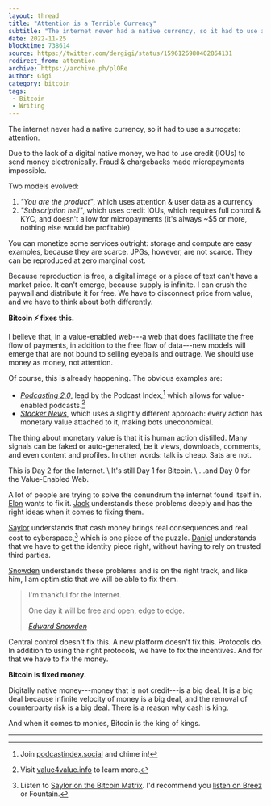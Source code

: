 ```yaml
---
layout: thread
title: "Attention is a Terrible Currency"
subtitle: "The internet never had a native currency, so it had to use a surrogate: attention."
date: 2022-11-25
blocktime: 738614
source: https://twitter.com/dergigi/status/1596126980402864131
redirect_from: attention
archive: https://archive.ph/plORe
author: Gigi
category: bitcoin
tags:
 - Bitcoin
 - Writing
---
```


The internet never had a native currency, so it had to use a surrogate:
attention.

Due to the lack of a digital native money, we had to use credit (IOUs)
to send money electronically. Fraud & chargebacks made micropayments
impossible.

Two models evolved:

1. _\"You are the product\"_, which uses attention & user data as a currency
2. _\"Subscription hell\"_, which uses credit IOUs, which requires full control & KYC, and doesn\'t allow for micropayments (it\'s always \~\$5 or more, nothing else would be profitable)

You can monetize some services outright: storage and compute are easy
examples, because they are scarce. JPGs, however, are not scarce. They
can be reproduced at zero marginal cost.

Because reproduction is free, a digital image or a piece of text can\'t
have a market price. It can\'t emerge, because supply is infinite. I can
crush the paywall and distribute it for free. We have to disconnect
price from value, and we have to think about both differently.

**Bitcoin ⚡ fixes this.**

I believe that, in a value-enabled web---a web that does
facilitate the free flow of payments, in addition to the free flow of
data---new models will emerge that are not bound to selling eyeballs and
outrage. We should use money as money, not attention.

Of course, this is already happening. The obvious examples are:

- _[Podcasting 2.0](https://podcastindex.org)_, lead by the Podcast Index,[^fn-pis] which allows for value-enabled podcasts.[^fn-v4v]
- _[Stacker News](https://stacker.news/)_, which uses a slightly different approach: every action has monetary value attached to it, making bots uneconomical.

[^fn-pis]: Join [podcastindex.social](https://podcastindex.social) and chime in!

[^fn-v4v]: Visit [value4value.info](https://value4value.info/) to learn more.

The thing about monetary value is that it is human action distilled.
Many signals can be faked or auto-generated, be it views, downloads,
comments, and even content and profiles. In other words: talk is cheap.
Sats are not.

This is Day 2 for the Internet. \\
It\'s still Day 1 for Bitcoin. \\
\...and Day 0 for the Value-Enabled Web.

A lot of people are trying to solve the conundrum the internet found
itself in. [Elon](https://twitter.com/elonmusk) wants to fix it.
[Jack](https://twitter.com/jack)
understands these problems deeply and has the right ideas when it comes
to fixing them.

[Saylor](https://twitter.com/saylor) understands that cash money brings real
consequences and real cost to cyberspace,[^fn-cost] which is one piece of the
puzzle. [Daniel](https://twitter.com/csuwildcat) understands that we have to get the identity
piece right, without having to rely on trusted third parties.

[^fn-cost]: Listen to [Saylor on the Bitcoin Matrix](https://pod.link/1534519469/episode/54931b6a4142335fdc84ce249b59469a). I'd recommend you [listen on Breez](https://pod.link/1632017958/episode/4140110ced3524d74b9da3c914ddbb16) or Fountain.

[Snowden](https://twitter.com/Snowden/) understands these problems and is on the right track, and like him, I am optimistic that we will be able to fix them.

> I'm thankful for the Internet.
>
> One day it will be free and open, edge to edge.
>
> <cite>[Edward Snowden](https://twitter.com/Snowden/status/1595802834611900416)</cite>

Central control doesn\'t fix this. A new platform doesn\'t fix this.
Protocols do. In addition to using the right protocols, we have to fix
the incentives. And for that we have to fix the money.

**Bitcoin is fixed money.**

Digitally native money---money that is not credit---is a big deal. It is
a big deal because infinite velocity of money is a big deal, and the
removal of counterparty risk is a big deal. There is a reason why cash
is king.

And when it comes to monies,
Bitcoin
is the king of kings.

---
